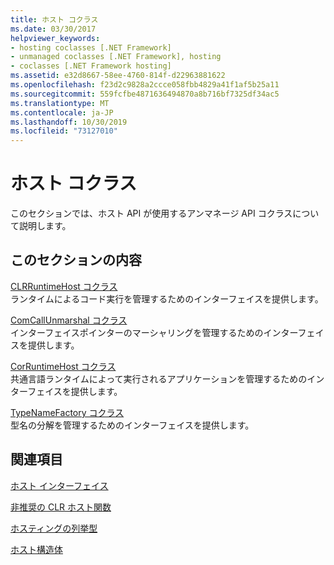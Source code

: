 ```yaml
---
title: ホスト コクラス
ms.date: 03/30/2017
helpviewer_keywords:
- hosting coclasses [.NET Framework]
- unmanaged coclasses [.NET Framework], hosting
- coclasses [.NET Framework hosting]
ms.assetid: e32d8667-58ee-4760-814f-d22963881622
ms.openlocfilehash: f23d2c9828a2ccce058fbb4829a41f1af5b25a11
ms.sourcegitcommit: 559fcfbe4871636494870a8b716bf7325df34ac5
ms.translationtype: MT
ms.contentlocale: ja-JP
ms.lasthandoff: 10/30/2019
ms.locfileid: "73127010"
---
```

# <a name="hosting-coclasses"></a>ホスト コクラス
このセクションでは、ホスト API が使用するアンマネージ API コクラスについて説明します。  
  
## <a name="in-this-section"></a>このセクションの内容  
 [CLRRuntimeHost コクラス](../../../../docs/framework/unmanaged-api/hosting/clrruntimehost-coclass.md)  
 ランタイムによるコード実行を管理するためのインターフェイスを提供します。  
  
 [ComCallUnmarshal コクラス](../../../../docs/framework/unmanaged-api/hosting/comcallunmarshal-coclass.md)  
 インターフェイスポインターのマーシャリングを管理するためのインターフェイスを提供します。  
  
 [CorRuntimeHost コクラス](../../../../docs/framework/unmanaged-api/hosting/corruntimehost-coclass.md)  
 共通言語ランタイムによって実行されるアプリケーションを管理するためのインターフェイスを提供します。  
  
 [TypeNameFactory コクラス](../../../../docs/framework/unmanaged-api/hosting/typenamefactory-coclass.md)  
 型名の分解を管理するためのインターフェイスを提供します。  
  
## <a name="related-sections"></a>関連項目  
 [ホスト インターフェイス](../../../../docs/framework/unmanaged-api/hosting/hosting-interfaces.md)  
  
 [非推奨の CLR ホスト関数](../../../../docs/framework/unmanaged-api/hosting/deprecated-clr-hosting-functions.md)  
  
 [ホスティングの列挙型](../../../../docs/framework/unmanaged-api/hosting/hosting-enumerations.md)  
  
 [ホスト構造体](../../../../docs/framework/unmanaged-api/hosting/hosting-structures.md)
